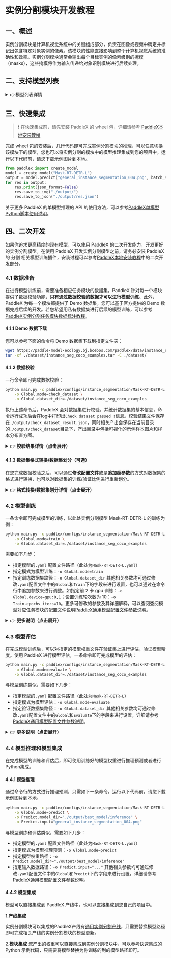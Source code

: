 # 实例分割模块开发教程

## 一、概述
实例分割模块是计算机视觉系统中的关键组成部分，负责在图像或视频中确定并标记出包含特定对象实例的像素。该模块的性能直接影响到整个计算机视觉系统的准确性和效率。实例分割模块通常会输出每个目标实例的像素级别的掩模（masks），这些掩模将作为输入传递给对象识别模块进行后续处理。

## 二、支持模型列表

<details>
   <summary> 👉模型列表详情</summary>


<table>
    <tr>
        <th>模型</th>
        <th>Mask AP</th>
        <th>GPU推理耗时（ms）</th>
        <th>CPU推理耗时 (ms)</th>
        <th>模型存储大小（M）</th>
        <th>介绍</th>
    </tr>
    <tr>
        <td>Cascade-MaskRCNN-ResNet50-FPN</td>
        <td>36.3</td>
        <td >-</td>
        <td >-</td>
        <td>254.8 M</td>
        <td rowspan="2">Cascade-MaskRCNN 是一种改进的Mask RCNN实例分割模型，通过级联多个检测器，利用不同IOU阈值优化分割结果，解决检测与推理阶段的mismatch问题，提高了实例分割的准确性。</td>
    </tr>
    <tr>
        <td>Cascade-MaskRCNN-ResNet50-vd-SSLDv2-FPN</td>
        <td>39.1</td>
        <td >-</td>
        <td >-</td>
        <td>254.7 M</td>
    </tr>
    <tr>
        <td>Mask-RT-DETR-H</td>
        <td>50.6</td>
        <td>132.693</td>
        <td>4896.17</td>
        <td>449.9 M</td>
        <td rowspan="5">Mask-RT-DETR 是一种基于RT-DETR的实例分割模型，通过采用最优性能的更好的PP-HGNetV2作为骨干网络，构建了MaskHybridEncoder编码器，引入了IOU-aware Query Selection 技术，使其在相同推理耗时上取得了SOTA实例分割精度。</td>
    </tr>
    <tr>
        <td>Mask-RT-DETR-L</td>
        <td>45.7</td>
        <td>46.5059</td>
        <td>2575.92</td>
        <td>113.6 M</td>
    </tr>
    <tr>
        <td>Mask-RT-DETR-M</td>
        <td>42.7</td>
        <td>36.8329</td>
        <td>-</td>
        <td>66.6 M</td>
    </tr>
    <tr>
        <td>Mask-RT-DETR-S</td>
        <td>41.0</td>
        <td>33.5007</td>
        <td>-</td>
        <td>51.8 M</td>
    </tr>
    <tr>
        <td>Mask-RT-DETR-X</td>
        <td>47.5</td>
        <td>75.755</td>
        <td>3358.04</td>
        <td>237.5 M</td>
    </tr>
    <tr>
        <td>MaskRCNN-ResNet50-FPN</td>
        <td>35.6</td>
        <td>-</td>
        <td>-</td>
        <td>157.5 M</td>
        <td rowspan="7">Mask R-CNN是由华盛顿首例即现投影卡的一个全任务深度学习模型，能够在一个模型中完成图片实例的分类和定位，并结合图像级的遮罩（Mask）来完成分割任务。</td>
    </tr>
    <tr>
        <td>MaskRCNN-ResNet50-vd-FPN</td>
        <td>36.4</td>
        <td>-</td>
        <td>-</td>
        <td>157.5 M</td>
    </tr>
    <tr>
        <td>MaskRCNN-ResNet50-vd-SSLDv2-FPN</td>
        <td>38.2</td>
        <td>-</td>
        <td>-</td>
        <td>127.2 M</td>
    </tr>
    <tr>
        <td>MaskRCNN-ResNet50</td>
        <td>32.8</td>
        <td>-</td>
        <td>-</td>
        <td>128.7 M</td>
    </tr>
    <tr>
        <td>MaskRCNN-ResNet101-FPN</td>
        <td>36.6</td>
        <td>-</td>
        <td>-</td>
        <td>225.4 M</td>
    </tr>
    <tr>
        <td>MaskRCNN-ResNet101-vd-FPN</td>
        <td>38.1</td>
        <td>-</td>
        <td>-</td>
        <td>225.1 M</td>
    </tr>
    <tr>
        <td>MaskRCNN-ResNeXt101-vd-FPN</td>
        <td>39.5</td>
        <td>-</td>
        <td>-</td>
        <td>370.0 M</td>
        <td></td>
    </tr>
    <tr>
        <td>PP-YOLOE_seg-S</td>
        <td>32.5</td>
        <td>-</td>
        <td>-</td>
        <td>31.5 M</td>
        <td>PP-YOLOE_seg 是一种基于PP-YOLOE的实例分割模型。该模型沿用了PP-YOLOE的backbone和head，通过设计PP-YOLOE实例分割头，大幅提升了实例分割的性能和推理速度。</td>
    </tr>
</table>


**注：以上精度指标为[COCO2017](https://cocodataset.org/#home)验证集 Mask AP。所有模型 GPU 推理耗时基于 NVIDIA Tesla T4 机器，精度类型为 FP32， CPU 推理速度基于 Intel(R) Xeon(R) Gold 5117 CPU @ 2.00GHz，线程数为8，精度类型为 FP32。**

</details>

## 三、快速集成
> ❗ 在快速集成前，请先安装 PaddleX 的 wheel 包，详细请参考 [PaddleX本地安装教程](../../../installation/installation.md)

完成 wheel 包的安装后，几行代码即可完成实例分割模块的推理，可以任意切换该模块下的模型，您也可以将实例分割的模块中的模型推理集成到您的项目中。运行以下代码前，请您下载[示例图片](https://paddle-model-ecology.bj.bcebos.com/paddlex/imgs/demo_image/general_instance_segmentation_004.png)到本地。

```python
from paddlex import create_model
model = create_model("Mask-RT-DETR-L")
output = model.predict("general_instance_segmentation_004.png", batch_size=1)
for res in output:
    res.print(json_format=False)
    res.save_to_img("./output/")
    res.save_to_json("./output/res.json")
```

关于更多 PaddleX 的单模型推理的 API 的使用方法，可以参考[PaddleX单模型Python脚本使用说明](../../instructions/model_python_API.md)。

## 四、二次开发
如果你追求更高精度的现有模型，可以使用 PaddleX 的二次开发能力，开发更好的实例分割模型。在使用 PaddleX 开发实例分割模型之前，请务必安装 PaddleX 的 分割 相关模型训练插件，安装过程可以参考[PaddleX本地安装教程](https://ku.baidu-int.com/knowledge/HFVrC7hq1Q/yKeL8Lljko/y0mmii50BW/dF1VvOPZmZXXzn?t=mention&mt=doc&dt=doc)中的二次开发部分。

### 4.1 数据准备
在进行模型训练前，需要准备相应任务模块的数据集。PaddleX 针对每一个模块提供了数据校验功能，**只有通过数据校验的数据才可以进行模型训练**。此外，PaddleX 为每一个模块都提供了 Demo 数据集，您可以基于官方提供的 Demo 数据完成后续的开发。若您希望用私有数据集进行后续的模型训练，可以参考[PaddleX实例分割任务模块数据标注教程](../../../data_annotations/cv_modules/instance_segmentation.md)。

#### 4.1.1 Demo 数据下载
您可以参考下面的命令将 Demo 数据集下载到指定文件夹：

```bash
wget https://paddle-model-ecology.bj.bcebos.com/paddlex/data/instance_seg_coco_examples.tar -P ./dataset
tar -xf ./dataset/instance_seg_coco_examples.tar -C ./dataset/
```
#### 4.1.2 数据校验
一行命令即可完成数据校验：

```bash
python main.py -c paddlex/configs/instance_segmentation/Mask-RT-DETR-L.yaml \
    -o Global.mode=check_dataset \
    -o Global.dataset_dir=./dataset/instance_seg_coco_examples
```
执行上述命令后，PaddleX 会对数据集进行校验，并统计数据集的基本信息，命令运行成功后会在log中打印出`Check dataset passed !`信息。校验结果文件保存在`./output/check_dataset_result.json`，同时相关产出会保存在当前目录的`./output/check_dataset`目录下，产出目录中包括可视化的示例样本图片和样本分布直方图。

<details>
  <summary>👉 <b>校验结果详情（点击展开）</b></summary>


校验结果文件具体内容为：

```bash
{
  "done_flag": true,
  "check_pass": true,
  "attributes": {
    "num_classes": 2,
    "train_samples": 79,
    "train_sample_paths": [
      "check_dataset/demo_img/pexels-photo-634007.jpeg",
      "check_dataset/demo_img/pexels-photo-59576.png"
    ],
    "val_samples": 19,
    "val_sample_paths": [
      "check_dataset/demo_img/peasant-farmer-farmer-romania-botiza-47862.jpeg",
      "check_dataset/demo_img/pexels-photo-715546.png"
    ]
  },
  "analysis": {
    "histogram": "check_dataset/histogram.png"
  },
  "dataset_path": "./dataset/instance_seg_coco_examples",
  "show_type": "image",
  "dataset_type": "COCOInstSegDataset"
}
```
上述校验结果中，check_pass 为 True 表示数据集格式符合要求，其他部分指标的说明如下：

* `attributes.num_classes`：该数据集类别数为 2；
* `attributes.train_samples`：该数据集训练集样本数量为 79；
* `attributes.val_samples`：该数据集验证集样本数量为 19；
* `attributes.train_sample_paths`：该数据集训练集样本可视化图片相对路径列表；
* `attributes.val_sample_paths`：该数据集验证集样本可视化图片相对路径列表；
另外，数据集校验还对数据集中所有类别的样本数量分布情况进行了分析，并绘制了分布直方图（histogram.png）： 

![](https://raw.githubusercontent.com/cuicheng01/PaddleX_doc_images/main/images/modules/instanceseg/01.png)
</details>

#### 4.1.3 数据集格式转换/数据集划分（可选）
在您完成数据校验之后，可以通过**修改配置文件**或是**追加超参数**的方式对数据集的格式进行转换，也可以对数据集的训练/验证比例进行重新划分。

<details>
  <summary>👉 <b>格式转换/数据集划分详情（点击展开）</b></summary>


**（1）数据集格式转换**

实例分割任务支持`LabelMe`格式转换为`COCO`格式，数据集格式转换的参数可以通过修改配置文件中 `CheckDataset` 下的字段进行设置，配置文件中部分参数的示例说明如下：

* `CheckDataset`:
  * `convert`:
    * `enable`: 是否进行数据集格式转换，为`True`时进行数据集格式转换，默认为`False`;
    * `src_dataset_type`: 如果进行数据集格式转换，则需设置源数据集格式，数据可选源格式为`LabelMe`；
例如，您想将`LabelMe`的数据集转换为 `COCO`格式，则需将配置文件修改为：

```bash
cd /path/to/paddlex
wget https://paddle-model-ecology.bj.bcebos.com/paddlex/data/instance_seg_labelme_examples.tar -P ./dataset
tar -xf ./dataset/instance_seg_labelme_examples.tar -C ./dataset/
```
```bash
......
CheckDataset:
  ......
  convert: 
    enable: True
    src_dataset_type: LabelMe
  ......
```
随后执行命令：

```bash
python main.py -c paddlex/configs/instance_segmentation/Mask-RT-DETR-L.yaml\
    -o Global.mode=check_dataset \
    -o Global.dataset_dir=./dataset/instance_seg_labelme_examples 
```
数据转换执行之后，原有标注文件会被在原路径下重命名为 `xxx.bak`。

以上参数同样支持通过追加命令行参数的方式进行设置:

```bash
python main.py -c paddlex/configs/instance_segmentation/Mask-RT-DETR-L.yaml\
    -o Global.mode=check_dataset \
    -o Global.dataset_dir=./dataset/instance_seg_labelme_examples \
    -o CheckDataset.convert.enable=True \
    -o CheckDataset.convert.src_dataset_type=LabelMe
```
**（2）数据集划分**

数据集划分的参数可以通过修改配置文件中 `CheckDataset` 下的字段进行设置，配置文件中部分参数的示例说明如下：

* `CheckDataset`:
  * `split`:
    * `enable`: 是否进行重新划分数据集，为 `True` 时进行数据集格式转换，默认为 `False`；
    * `train_percent`: 如果重新划分数据集，则需要设置训练集的百分比，类型为0-100之间的任意整数，需要保证和 `val_percent` 值加和为100；


例如，您想重新划分数据集为 训练集占比90%、验证集占比10%，则需将配置文件修改为：

```bash
......
CheckDataset:
  ......
  split:
    enable: True
    train_percent: 90
    val_percent: 10
  ......
```
随后执行命令：

```bash
python main.py -c paddlex/configs/instance_segmentation/Mask-RT-DETR-L.yaml \
    -o Global.mode=check_dataset \
    -o Global.dataset_dir=./dataset/instance_seg_labelme_examples 
```
数据划分执行之后，原有标注文件会被在原路径下重命名为 `xxx.bak`。

以上参数同样支持通过追加命令行参数的方式进行设置：

```bash
python main.py -c paddlex/configs/instance_segmentation/Mask-RT-DETR-L.yaml \
    -o Global.mode=check_dataset \
    -o Global.dataset_dir=./dataset/instance_seg_labelme_examples \
    -o CheckDataset.split.enable=True \
    -o CheckDataset.split.train_percent=90 \
    -o CheckDataset.split.val_percent=10
```
</details>

### 4.2 模型训练
一条命令即可完成模型的训练，以此处实例分割模型 Mask-RT-DETR-L 的训练为例：

```bash
python main.py -c paddlex/configs/instance_segmentation/Mask-RT-DETR-L.yaml \
    -o Global.mode=train \
    -o Global.dataset_dir=./dataset/instance_seg_coco_examples
```
需要如下几步：

* 指定模型的`.yaml` 配置文件路径（此处为`Mask-RT-DETR-L.yaml`）
* 指定模式为模型训练：`-o Global.mode=train`
* 指定训练数据集路径：`-o Global.dataset_dir`
其他相关参数均可通过修改`.yaml`配置文件中的`Global`和`Train`下的字段来进行设置，也可以通过在命令行中追加参数来进行调整。如指定前 2 卡 gpu 训练：`-o Global.device=gpu:0,1`；设置训练轮次数为 10：`-o Train.epochs_iters=10`。更多可修改的参数及其详细解释，可以查阅查阅模型对应任务模块的配置文件说明[PaddleX通用模型配置文件参数说明](../../instructions/config_parameters_common.md)。

<details>
  <summary>👉 <b>更多说明（点击展开）</b></summary>



* 模型训练过程中，PaddleX 会自动保存模型权重文件，默认为`output`，如需指定保存路径，可通过配置文件中 `-o Global.output` 字段进行设置。
* PaddleX 对您屏蔽了动态图权重和静态图权重的概念。在模型训练的过程中，会同时产出动态图和静态图的权重，在模型推理时，默认选择静态图权重推理。
* 训练其他模型时，需要的指定相应的配置文件，模型和配置的文件的对应关系，可以查阅[PaddleX模型列表（CPU/GPU）](../../../support_list/models_list.md)。
在完成模型训练后，所有产出保存在指定的输出目录（默认为`./output/`）下，通常有以下产出：

* `train_result.json`：训练结果记录文件，记录了训练任务是否正常完成，以及产出的权重指标、相关文件路径等；
* `train.log`：训练日志文件，记录了训练过程中的模型指标变化、loss 变化等；
* `config.yaml`：训练配置文件，记录了本次训练的超参数的配置；
* `.pdparams`、`.pdema`、`.pdopt.pdstate`、`.pdiparams`、`.pdmodel`：模型权重相关文件，包括网络参数、优化器、EMA、静态图网络参数、静态图网络结构等；
</details>

### **4.3 模型评估**
在完成模型训练后，可以对指定的模型权重文件在验证集上进行评估，验证模型精度。使用 PaddleX 进行模型评估，一条命令即可完成模型的评估：

```bash
python main.py -c paddlex/configs/instance_segmentation/Mask-RT-DETR-L.yaml \
    -o Global.mode=evaluate \
    -o Global.dataset_dir=./dataset/instance_seg_coco_examples
```
与模型训练类似，需要如下几步：

* 指定模型的`.yaml` 配置文件路径（此处为`Mask-RT-DETR-L`）
* 指定模式为模型评估：`-o Global.mode=evaluate`
* 指定验证数据集路径：`-o Global.dataset_dir`
其他相关参数均可通过修改`.yaml`配置文件中的`Global`和`Evaluate`下的字段来进行设置，详细请参考[PaddleX通用模型配置文件参数说明](../../instructions/config_parameters_common.md)。

<details>
  <summary>👉 <b>更多说明（点击展开）</b></summary>


在模型评估时，需要指定模型权重文件路径，每个配置文件中都内置了默认的权重保存路径，如需要改变，只需要通过追加命令行参数的形式进行设置即可，如`-o Evaluate.weight_path=./output/best_model/best_model.pdparams`

在完成模型评估后，会产出`evaluate_result.json，其记录了`评估的结果，具体来说，记录了评估任务是否正常完成，以及模型的评估指标，包含 AP；

</details>

### **4.4 模型推理和模型集成**
在完成模型的训练和评估后，即可使用训练好的模型权重进行推理预测或者进行Python集成。

#### 4.4.1 模型推理
通过命令行的方式进行推理预测，只需如下一条命令。运行以下代码前，请您下载[示例图片](https://paddle-model-ecology.bj.bcebos.com/paddlex/imgs/demo_image/general_instance_segmentation_004.png)到本地。

```bash
python main.py -c paddlex/configs/instance_segmentation/Mask-RT-DETR-L.yaml \
    -o Global.mode=predict \
    -o Predict.model_dir="./output/best_model/inference" \
    -o Predict.input="general_instance_segmentation_004.png"
```
与模型训练和评估类似，需要如下几步：

* 指定模型的`.yaml` 配置文件路径（此处为`Mask-RT-DETR-L.yaml`）
* 指定模式为模型推理预测：`-o Global.mode=predict`
* 指定模型权重路径：`-o Predict.model_dir="./output/best_model/inference"`
* 指定输入数据路径：`-o Predict.input="..."`
其他相关参数均可通过修改`.yaml`配置文件中的`Global`和`Predict`下的字段来进行设置，详细请参考[PaddleX通用模型配置文件参数说明](../../instructions/config_parameters_common.md)。

#### 4.4.2 模型集成
模型可以直接集成到 PaddleX 产线中，也可以直接集成到您自己的项目中。

1.**产线集成**

实例分割模块可以集成的PaddleX产线有[通用实例分割产线](../../../pipeline_usage/tutorials/cv_pipelines/instance_segmentation.md)，只需要替换模型路径即可完成相关产线的实例分割模块的模型更新。

2.**模块集成**
您产出的权重可以直接集成到实例分割模块中，可以参考[快速集成](#三快速集成)的 Python 示例代码，只需要将模型替换为你训练的到的模型路径即可。
